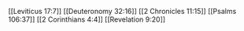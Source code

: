 [[Leviticus 17:7]]
[[Deuteronomy 32:16]]
[[2 Chronicles 11:15]]
[[Psalms 106:37]]
[[2 Corinthians 4:4]]
[[Revelation 9:20]]
